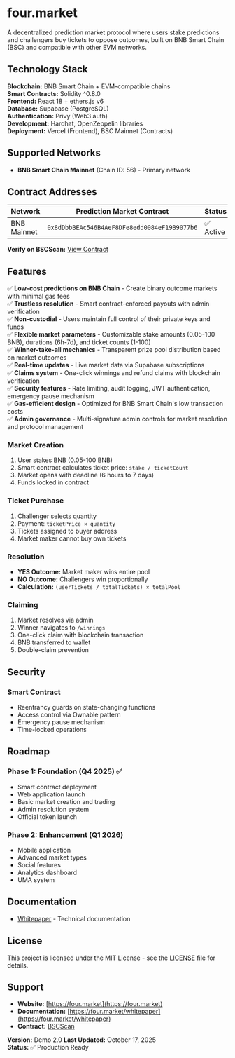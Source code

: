 # four.market

A decentralized prediction market protocol where users stake predictions and challengers buy tickets to oppose outcomes, built on BNB Smart Chain (BSC) and compatible with other EVM networks.

## Technology Stack

**Blockchain:** BNB Smart Chain + EVM-compatible chains  
**Smart Contracts:** Solidity ^0.8.0  
**Frontend:** React 18 + ethers.js v6  
**Database:** Supabase (PostgreSQL)  
**Authentication:** Privy (Web3 auth)  
**Development:** Hardhat, OpenZeppelin libraries  
**Deployment:** Vercel (Frontend), BSC Mainnet (Contracts)

## Supported Networks

- **BNB Smart Chain Mainnet** (Chain ID: 56) - Primary network

## Contract Addresses

| Network | Prediction Market Contract | Status |
|---------|---------------------------|--------|
| BNB Mainnet | `0x8dDbbBEAc546B4AeF8DFe8edd0084eF19B9077b6` | ✅ Active |

**Verify on BSCScan:** [View Contract](https://bscscan.com/address/0x8dDbbBEAc546B4AeF8DFe8edd0084eF19B9077b6)

## Features

✅ **Low-cost predictions on BNB Chain** - Create binary outcome markets with minimal gas fees  
✅ **Trustless resolution** - Smart contract-enforced payouts with admin verification  
✅ **Non-custodial** - Users maintain full control of their private keys and funds  
✅ **Flexible market parameters** - Customizable stake amounts (0.05-100 BNB), durations (6h-7d), and ticket counts (1-100)  
✅ **Winner-take-all mechanics** - Transparent prize pool distribution based on market outcomes  
✅ **Real-time updates** - Live market data via Supabase subscriptions  
✅ **Claims system** - One-click winnings and refund claims with blockchain verification  
✅ **Security features** - Rate limiting, audit logging, JWT authentication, emergency pause mechanism  
✅ **Gas-efficient design** - Optimized for BNB Smart Chain's low transaction costs  
✅ **Admin governance** - Multi-signature admin controls for market resolution and protocol management

### Market Creation
1. User stakes BNB (0.05-100 BNB)
2. Smart contract calculates ticket price: `stake / ticketCount`
3. Market opens with deadline (6 hours to 7 days)
4. Funds locked in contract

### Ticket Purchase
1. Challenger selects quantity
2. Payment: `ticketPrice × quantity`
3. Tickets assigned to buyer address
4. Market maker cannot buy own tickets

### Resolution
- **YES Outcome:** Market maker wins entire pool
- **NO Outcome:** Challengers win proportionally
- **Calculation:** `(userTickets / totalTickets) × totalPool`

### Claiming
1. Market resolves via admin
2. Winner navigates to `/winnings`
3. One-click claim with blockchain transaction
4. BNB transferred to wallet
5. Double-claim prevention

## Security

### Smart Contract
- Reentrancy guards on state-changing functions
- Access control via Ownable pattern
- Emergency pause mechanism
- Time-locked operations

## Roadmap

### Phase 1: Foundation (Q4 2025) ✅
- Smart contract deployment
- Web application launch
- Basic market creation and trading
- Admin resolution system
- Official token launch

### Phase 2: Enhancement (Q1 2026)
- Mobile application
- Advanced market types
- Social features
- Analytics dashboard
- UMA system

## Documentation

- [Whitepaper](https://four.market/whitepaper) - Technical documentation

## License

This project is licensed under the MIT License - see the [LICENSE](LICENSE) file for details.

## Support

- **Website:** [https://four.market](https://four.market)
- **Documentation:** [https://four.market/whitepaper](https://four.market/whitepaper)
- **Contract:** [BSCScan](https://bscscan.com/address/0x8dDbbBEAc546B4AeF8DFe8edd0084eF19B9077b6)

**Version:** Demo 2.0
**Last Updated:** October 17, 2025  
**Status:** ✅ Production Ready
